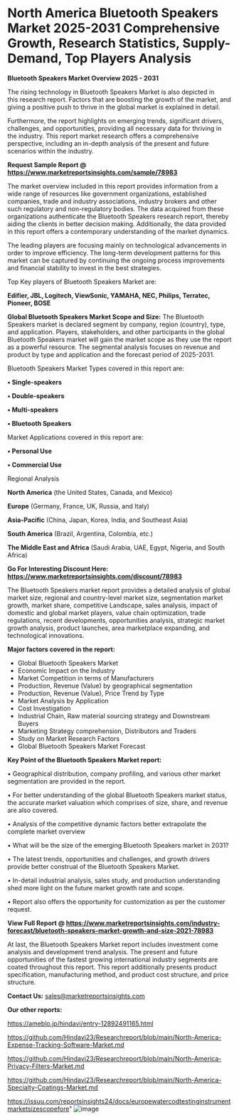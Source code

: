 # North America Bluetooth Speakers Market 2025-2031 Comprehensive Growth, Research Statistics, Supply-Demand,  Top Players Analysis

<Strong> Bluetooth Speakers Market Overview 2025 - 2031</strong>

The rising technology in Bluetooth Speakers Market is also depicted in this research report. Factors that are boosting the growth of the market, and giving a positive push to thrive in the global market is explained in detail.

Furthermore, the report highlights on emerging trends, significant drivers, challenges, and opportunities, providing all necessary data for thriving in the industry. This report market research offers a comprehensive perspective, including an in-depth analysis of the present and future scenarios within the industry.

<strong>Request Sample Report @ <a href=https://www.marketreportsinsights.com/sample/78983>https://www.marketreportsinsights.com/sample/78983</a></strong>

The market overview included in this report provides information from a wide range of resources like government organizations, established companies, trade and industry associations, industry brokers and other such regulatory and non-regulatory bodies. The data acquired from these organizations authenticate the Bluetooth Speakers research report, thereby aiding the clients in better decision making. Additionally, the data provided in this report offers a contemporary understanding of the market dynamics.

The leading players are focusing mainly on technological advancements in order to improve efficiency. The long-term development patterns for this market can be captured by continuing the ongoing process improvements and financial stability to invest in the best strategies.

Top Key players of Bluetooth Speakers Market are:

<strong>Edifier, JBL, Logitech, ViewSonic, YAMAHA, NEC, Philips, Terratec, Pioneer, BOSE</strong>

<strong><b>Global Bluetooth Speakers Market Scope and Size:</b></strong>
The Bluetooth Speakers market is declared segment by company, region (country), type, and application. Players, stakeholders, and other participants in the global Bluetooth Speakers market will gain the market scope as they use the report as a powerful resource. The segmental analysis focuses on revenue and product by type and application and the forecast period of 2025-2031.

Bluetooth Speakers Market Types covered in this report are:

<strong>• Single-speakers

• Double-speakers

• Multi-speakers

• Bluetooth Speakers</strong>

Market Applications covered in this report are:

<strong>• Personal Use

• Commercial Use</strong> 

Regional Analysis

<strong>North America</strong> (the United States, Canada, and Mexico)

<strong>Europe</strong> (Germany, France, UK, Russia, and Italy)

<strong>Asia-Pacific</strong> (China, Japan, Korea, India, and Southeast Asia)

<strong>South America</strong> (Brazil, Argentina, Colombia, etc.)

<strong>The Middle East and Africa</strong> (Saudi Arabia, UAE, Egypt, Nigeria, and South Africa)

<strong>Go For Interesting Discount Here: <a href=https://www.marketreportsinsights.com/discount/78983>https://www.marketreportsinsights.com/discount/78983</a></strong>

The Bluetooth Speakers market report provides a detailed analysis of global market size, regional and country-level market size, segmentation market growth, market share, competitive Landscape, sales analysis, impact of domestic and global market players, value chain optimization, trade regulations, recent developments, opportunities analysis, strategic market growth analysis, product launches, area marketplace expanding, and technological innovations.

<strong><b>Major factors covered in the report:</b></strong>
<ul>
  <li>Global Bluetooth Speakers Market </li>
  <li>Economic Impact on the Industry</li>
  <li>Market Competition in terms of Manufacturers</li>
  <li>Production, Revenue (Value) by geographical segmentation</li>
  <li>Production, Revenue (Value), Price Trend by Type</li>
  <li>Market Analysis by Application</li>
  <li>Cost Investigation</li>
  <li>Industrial Chain, Raw material sourcing strategy and Downstream Buyers</li>
  <li>Marketing Strategy comprehension, Distributors and Traders</li>
  <li>Study on Market Research Factors</li>
  <li>Global Bluetooth Speakers Market Forecast</li>
</ul>

<strong><b>Key Point of the Bluetooth Speakers Market report:</b></strong>

• Geographical distribution, company profiling, and various other market segmentation are provided in the report.

• For better understanding of the global Bluetooth Speakers market status, the accurate market valuation which comprises of size, share, and revenue are also covered.

• Analysis of the competitive dynamic factors better extrapolate the complete market overview

• What will be the size of the emerging Bluetooth Speakers market in 2031?

• The latest trends, opportunities and challenges, and growth drivers provide better construal of the Bluetooth Speakers Market.

• In-detail industrial analysis, sales study, and production understanding shed more light on the future market growth rate and scope.

• Report also offers the opportunity for customization as per the customer request.

<strong><b>View Full Report @ <a href=https://www.marketreportsinsights.com/industry-forecast/bluetooth-speakers-market-growth-and-size-2021-78983>https://www.marketreportsinsights.com/industry-forecast/bluetooth-speakers-market-growth-and-size-2021-78983</a></b></strong>


At last, the Bluetooth Speakers Market report includes investment come analysis and development trend analysis. The present and future opportunities of the fastest growing international industry segments are coated throughout this report. This report additionally presents product specification, manufacturing method, and product cost structure, and price structure.

<strong>Contact Us:</strong>
sales@marketreportsinsights.com

<strong>Our other reports:</strong>

<a href=https://ameblo.jp/hindavi/entry-12892491165.html>https://ameblo.jp/hindavi/entry-12892491165.html</a>

<a href=https://github.com/Hindavi23/Researchreport/blob/main/North-America-Expense-Tracking-Software-Market.md>https://github.com/Hindavi23/Researchreport/blob/main/North-America-Expense-Tracking-Software-Market.md</a>

<a href=https://github.com/Hindavi23/Researchreport/blob/main/North-America-Privacy-Filters-Market.md>https://github.com/Hindavi23/Researchreport/blob/main/North-America-Privacy-Filters-Market.md</a>

<a href=https://github.com/Hindavi23/Researchreport/blob/main/North-America-Specialty-Coatings-Market.md>https://github.com/Hindavi23/Researchreport/blob/main/North-America-Specialty-Coatings-Market.md</a>

<a href=https://issuu.com/reportsinsights24/docs/europewatercodtestinginstrumentmarketsizescopefore>https://issuu.com/reportsinsights24/docs/europewatercodtestinginstrumentmarketsizescopefore</a>"
![image](https://github.com/user-attachments/assets/9111deac-4d7b-4d95-88f4-1d103121269c)
